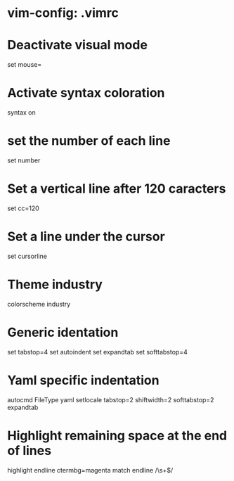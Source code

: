 # vim-config: .vimrc

# Deactivate visual mode
set mouse=

# Activate syntax coloration
syntax on

# set the number of each line
set number

# Set a vertical line after 120 caracters 
set cc=120

# Set a line under the cursor
set cursorline

# Theme industry
colorscheme industry

# Generic identation
set tabstop=4
set autoindent
set expandtab
set softtabstop=4

# Yaml specific indentation
autocmd FileType yaml setlocale tabstop=2 shiftwidth=2 softtabstop=2 expandtab

# Highlight remaining space at the end of lines
highlight endline ctermbg=magenta
match endline /\s\+$/
